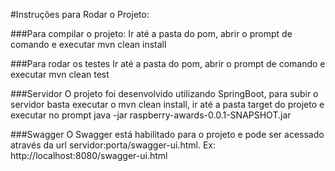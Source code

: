 #Instruções para Rodar o Projeto:

###Para compilar o projeto:
    Ir até a pasta do pom, abrir o prompt de comando e executar mvn clean install

###Para rodar os testes
    Ir até a pasta do pom, abrir o prompt de comando e executar mvn clean test
	
###Servidor
	O projeto foi desenvolvido utilizando SpringBoot, para subir o servidor basta executar o mvn clean install, ir até a pasta target do projeto e executar no prompt java -jar raspberry-awards-0.0.1-SNAPSHOT.jar
	
###Swagger
	O Swagger está habilitado para o projeto e pode ser acessado através da url servidor:porta/swagger-ui.html. Ex: http://localhost:8080/swagger-ui.html